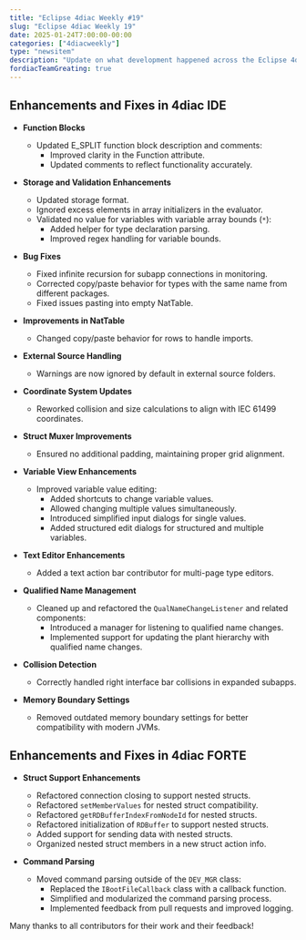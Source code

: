 ```yaml
---
title: "Eclipse 4diac Weekly #19"
slug: "Eclipse 4diac Weekly 19"
date: 2025-01-24T7:00:00-00:00
categories: ["4diacweekly"]
type: "newsitem"
description: "Update on what development happened across the Eclipse 4diac project in the week from January 17 to January 24, 2025."
fordiacTeamGreating: true
---
```


## Enhancements and Fixes in 4diac IDE

- **Function Blocks**
  - Updated E_SPLIT function block description and comments:
    - Improved clarity in the Function attribute.
    - Updated comments to reflect functionality accurately.

- **Storage and Validation Enhancements**
  - Updated storage format.
  - Ignored excess elements in array initializers in the evaluator.
  - Validated no value for variables with variable array bounds (`*`):
    - Added helper for type declaration parsing.
    - Improved regex handling for variable bounds.

- **Bug Fixes**
  - Fixed infinite recursion for subapp connections in monitoring.
  - Corrected copy/paste behavior for types with the same name from different packages.
  - Fixed issues pasting into empty NatTable.

- **Improvements in NatTable**
  - Changed copy/paste behavior for rows to handle imports.

- **External Source Handling**
  - Warnings are now ignored by default in external source folders.

- **Coordinate System Updates**
  - Reworked collision and size calculations to align with IEC 61499 coordinates.

- **Struct Muxer Improvements**
  - Ensured no additional padding, maintaining proper grid alignment.

- **Variable View Enhancements**
  - Improved variable value editing:
    - Added shortcuts to change variable values.
    - Allowed changing multiple values simultaneously.
    - Introduced simplified input dialogs for single values.
    - Added structured edit dialogs for structured and multiple variables.

- **Text Editor Enhancements**
  - Added a text action bar contributor for multi-page type editors.

- **Qualified Name Management**
  - Cleaned up and refactored the `QualNameChangeListener` and related components:
    - Introduced a manager for listening to qualified name changes.
    - Implemented support for updating the plant hierarchy with qualified name changes.

- **Collision Detection**
  - Correctly handled right interface bar collisions in expanded subapps.

- **Memory Boundary Settings**
  - Removed outdated memory boundary settings for better compatibility with modern JVMs.


## Enhancements and Fixes in 4diac FORTE

- **Struct Support Enhancements**
  - Refactored connection closing to support nested structs.
  - Refactored `setMemberValues` for nested struct compatibility.
  - Refactored `getRDBufferIndexFromNodeId` for nested structs.
  - Refactored initialization of `RDBuffer` to support nested structs.
  - Added support for sending data with nested structs.
  - Organized nested struct members in a new struct action info.

- **Command Parsing**
  - Moved command parsing outside of the `DEV_MGR` class:
    - Replaced the `IBootFileCallback` class with a callback function.
    - Simplified and modularized the command parsing process.
    - Implemented feedback from pull requests and improved logging.



Many thanks to all contributors for their work and their feedback!
